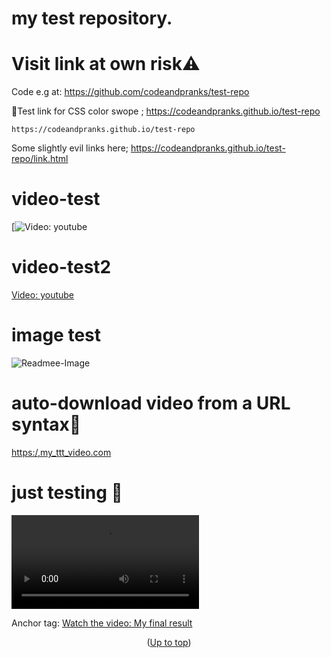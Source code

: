 # my test repository.<a id="up"></a>
# Visit link at own risk⚠️
Code e.g at:
https://github.com/codeandpranks/test-repo 
 
 🔗Test link for CSS color swope ;
https://codeandpranks.github.io/test-repo 
```
https://codeandpranks.github.io/test-repo
```
Some slightly evil links here;
https://codeandpranks.github.io/test-repo/link.html

# video-test
[![Video: youtube](https://youtube.com)

# video-test2
[Video: youtube](https://youtube.com)

# image test
![Readmee-Image](https://github.com/CodeAndPranks/test-repo/blob/main/PXL_20250203_231900952.jpg)


#  auto-download video from a URL syntax🚫
[https:/,my_ttt_video.com](https://github.com/CodeAndPranks/TicTacToe-Human-VS-PC/raw/main/ttt.mp4)

# just testing 🚫
![https:/,my_ttt_video.com](https://github.com/CodeAndPranks/TicTacToe-Human-VS-PC/raw/main/ttt.mp4)

Anchor tag:
<a href="https://github.com/CodeAndPranks/TicTacToe-Human-VS-PC/raw/main/ttt.mp4" target="_blank">Watch the video: My final result</a>


<p align="center">(<a href="#up">Up to top</a>)</p>
